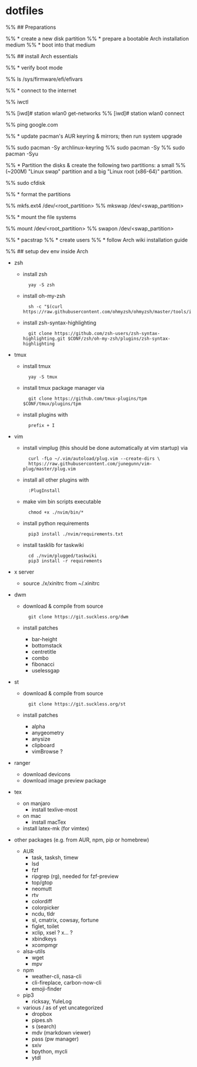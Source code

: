 # dotfiles

%% ## Preparations

%%     * create a new disk partition
%%     * prepare a bootable Arch installation medium
%%     * boot into that medium

%% ## install Arch essentials

%%     * verify boot mode
    
%%             ls /sys/firmware/efi/efivars

%%     * connect to the internet
    
%%             iwctl
            
%%             [iwd]# station wlan0 get-networks
%%             [iwd]# station wlan0 connect <network-name>
    
%%             ping google.com

%%     * update pacman's AUR keyring & mirrors; then run system upgrade
    
%%             sudo pacman -Sy archlinux-keyring
%%             sudo pacman -Sy
%%             sudo pacman -Syu

%%     * Partition the disks & create the following two partitions: a small 
%%       (~200M) "Linux swap" partition and a big "Linux root (x86-64)" partition. 
    
%%             sudo cfdisk

%%     * format the partitions
        
%%             mkfs.ext4 /dev/<root_partition>
%%             mkswap /dev/<swap_partition>
    
%%     * mount the file systems
        
%%             mount /dev/<root_partition>
%%             swapon /dev/<swap_partition>

    
%%     * pacstrap
%%     * create users
%%     * follow Arch wiki installation guide

%% ## setup dev env inside Arch




* zsh
    * install zsh

            yay -S zsh

    * install oh-my-zsh 

            sh -c "$(curl https://raw.githubusercontent.com/ohmyzsh/ohmyzsh/master/tools/install.sh)"

    * install zsh-syntax-highlighting

            git clone https://github.com/zsh-users/zsh-syntax-highlighting.git $CONF/zsh/oh-my-zsh/plugins/zsh-syntax-highlighting

* tmux
    * install tmux
    
            yay -S tmux 
    
    * install tmux package manager via

            git clone https://github.com/tmux-plugins/tpm $CONF/tmux/plugins/tpm

    * install plugins with 

            prefix + I

* vim
    * install vimplug (this should be done automatically at vim startup) via

            curl -fLo ~/.vim/autoload/plug.vim --create-dirs \
            https://raw.githubusercontent.com/junegunn/vim-plug/master/plug.vim

    * install all other plugins with

            :PlugInstall 

    * make vim bin scripts executable
    
            chmod +x ./nvim/bin/*
        
    * install python requirements
    
            pip3 install ./nvim/requirements.txt 
        
    * install tasklib for taskwiki

            cd ./nvim/plugged/taskwiki
            pip3 install -r requirements

* x server
    * source ./x/xinitrc from ~/.xinitrc

* dwm 
    * download & compile from source
    
            git clone https://git.suckless.org/dwm
    
    * install patches
        * bar-height
        * bottomstack
        * centretitle
        * combo
        * fibonacci
        * uselessgap

* st 
    * download & compile from source

            git clone https://git.suckless.org/st

    * install patches
        * alpha
        * anygeometry
        * anysize
        * clipboard
        * vimBrowse ?

* ranger
    * download devicons
    * download image preview package

* tex
    * on manjaro
        * install texlive-most
    * on mac
        * install macTex
    * install latex-mk (for vimtex)

* other packages (e.g. from AUR, npm, pip or homebrew)
    * AUR
        * task, tasksh, timew
        * lsd
        * fzf
        * ripgrep (rg), needed for fzf-preview
        * top/gtop
        * neomutt
        * rtv
        * colordiff
        * colorpicker
        * ncdu, tldr
        * sl, cmatrix, cowsay, fortune
        * figlet, toilet
        * xclip, xsel ? x... ?
        * xbindkeys
        * xcompmgr
	* alsa-utils
        * wget
        * mpv
    * npm
        * weather-cli, nasa-cli
        * cli-fireplace, carbon-now-cli
        * emoji-finder
    * pip3
        * ricksay, YuleLog
    * various / as of yet uncategorized
        * dropbox
        * pipes.sh
        * s (search)
        * mdv (markdown viewer)
        * pass (pw manager)
        * sxiv
        * bpython, mycli
        * ytdl
